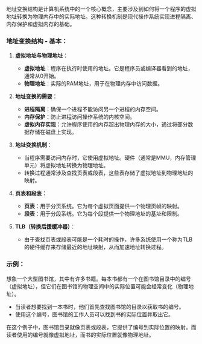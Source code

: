 地址变换结构是计算机系统中的一个核心概念，主要涉及到如何将一个程序的虚拟地址转换为物理内存中的实际地址。这种转换机制是现代操作系统实现进程隔离、内存保护和虚拟内存的基础。

### 地址变换结构 - 基本：

1. **虚拟地址与物理地址**：
   - **虚拟地址**：程序在执行时使用的地址。它是程序员或编译器看到的地址，通常从0开始。
   - **物理地址**：实际的RAM地址，用于在物理内存中访问数据。

2. **地址变换的需要**：
   - **进程隔离**：确保一个进程不能访问另一个进程的内存空间。
   - **内存保护**：防止进程访问操作系统的内核空间。
   - **虚拟内存实现**：允许程序使用的内存超出物理内存的大小，通过将部分数据存储在磁盘上实现。

3. **地址变换机制**：
   - 当程序需要访问内存时，它使用虚拟地址。硬件（通常是MMU，内存管理单元）将虚拟地址转换为物理地址。
   - 转换过程通常涉及查找页表或段表，这些表存储了虚拟地址到物理地址的映射。

4. **页表和段表**：
   - **页表**：用于分页系统。它为每个虚拟页面提供一个物理页帧的映射。
   - **段表**：用于分段系统。它为每个段提供一个物理地址的基址和限制。

5. **TLB（转换后援缓冲器）**：
   - 由于查找页表或段表可能是一个耗时的操作，许多系统使用一个称为TLB的硬件缓存来存储最近的地址映射，从而加速地址转换过程。

### 示例：

想象一个大型图书馆，其中有许多书籍。每本书都有一个在图书馆目录中的编号（虚拟地址），但它们在图书馆的物理空间中的实际位置可能会经常变化（物理地址）。

- 当读者想要找到一本书时，他们首先查找图书馆的目录以获取书的编号。
- 使用这个编号，图书馆的工作人员可以找到书的实际位置并取出它。

在这个例子中，图书馆目录就像页表或段表，它提供了编号到实际位置的映射。而读者使用的编号就像虚拟地址，而书的实际位置就像物理地址。